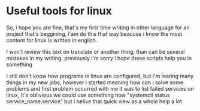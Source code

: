 <h1>Useful tools for linux</h1>
<p>So, i hope you are fine, that's my first time writing in other language for an project that's beggining, i'am do this that way beacuse i know the most content for linux is written in english.</p>
<p>I won't review this text on translate or another thing, than can be several mistakes in my writing, previously i'm sorry i hope these scripts help you in something</p>

<p>I still don't know how programs in linux are configured, but i'm learing many things in my new jobs, however i started meaning how can i solve some problems and first problem occurred with me it was to list failed services on linux, It's oblivious we could use
something how "systemctl status service_name.service" but i belive that quick view as a whole help a lot</p>
